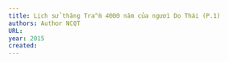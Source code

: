 ```yaml
---
title: Lịch sử thăng Tra^m̀ 4000 năm của ngươì Do Thái (P.1)
authors: Author NCQT
URL: 
year: 2015
created: 
---
```


